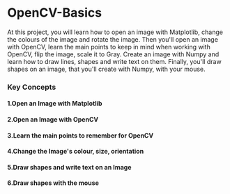 # OpenCV-Basics

At this project, you will learn how to open an image with Matplotlib, change the colours of the image and rotate the image. Then you'll open an image with OpenCV, learn the main points to keep in mind when working with OpenCV, flip the image, scale it to Gray. Create an image with Numpy and learn how to draw lines, shapes and write text on them. Finally, you'll draw shapes on an image, that you'll create with Numpy, with your mouse.

### Key Concepts
#### 1.Open an Image with Matplotlib
#### 2.Open an Image with OpenCV
#### 3.Learn the main points to remember for OpenCV
#### 4.Change the Image's colour, size, orientation
#### 5.Draw shapes and write text on an Image
#### 6.Draw shapes with the mouse
